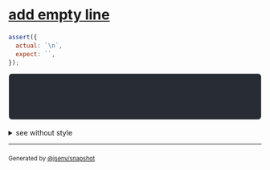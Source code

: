 # [add empty line](../../string_multiline.test.js#L5)

```js
assert({
  actual: `\n`,
  expect: ``,
});
```

![img](throw.svg)

<details>
  <summary>see without style</summary>

```console
AssertionError: actual and expect are different

actual: 1| 
        2| 
expect: 1| 
```

</details>

---

<sub>
  Generated by <a href="https://github.com/jsenv/core/tree/main/packages/independent/snapshot">@jsenv/snapshot</a>
</sub>